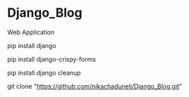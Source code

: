 # Django_Blog
Web Application

pip install django 

pip install django-crispy-forms

pip install django cleanup

git clone "https://github.com/nikachaduneli/Django_Blog.git"
